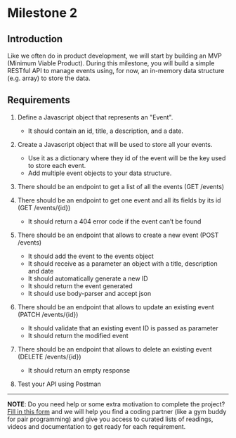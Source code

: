 # Milestone 2

## Introduction
Like we often do in product development, we will start by building an MVP (Minimum Viable Product). During this milestone, you will build a simple RESTful API to manage events using, for now, an in-memory data structure (e.g. array) to store the data.

## Requirements

1. Define a Javascript object that represents an "Event". 
   - It should contain an id, title, a description, and a date.
    
2. Create a Javascript object that will be used to store all your events. 
   - Use it as a dictionary where they id of the event will be the key used to store each event. 
   - Add multiple event objects to your data structure.

3. There should be an endpoint to get a list of all the events (GET /events)

4. There should be an endpoint to get one event and all its fields by its id (GET /events/{id})
   - It should return a 404 error code if the event can’t be found

5. There should be an endpoint that allows to create a new event (POST /events)
   - It should add the event to the events object
   - It should receive as a parameter an object with a title, description and date
   - It should automatically generate a new ID
   - It should return the event generated
   - It should use body-parser and accept json

6. There should be an endpoint that allows to update an existing event (PATCH /events/{id})
   - It should validate that an existing event ID is passed as parameter
   - It should return the modified event

7. There should be an endpoint that allows to delete an existing event (DELETE /events/{id})
   - It should return an empty response

8. Test your API using Postman

---

**NOTE**: Do you need help or some extra motivation to complete the project? [Fill in this form](https://microverse.typeform.com/to/Lh3CKF) and we will help you find a coding partner (like a gym buddy for pair programming) and give you access to curated lists of readings, videos and documentation to get ready for each requirement.